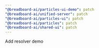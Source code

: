 ```yaml
---
"@breadboard-ai/particles-ui-demo": patch
"@breadboard-ai/unified-server": patch
"@breadboard-ai/particles-ui": patch
"@breadboard-ai/particles": patch
"@breadboard-ai/shared-ui": patch
---
```


Add resolver demo
